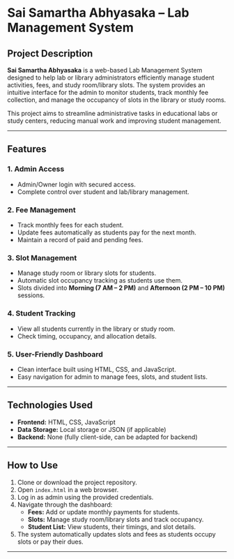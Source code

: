 # Sai Samartha Abhyasaka – Lab Management System

## Project Description
**Sai Samartha Abhyasaka** is a web-based Lab Management System designed to help lab or library administrators efficiently manage student activities, fees, and study room/library slots. The system provides an intuitive interface for the admin to monitor students, track monthly fee collection, and manage the occupancy of slots in the library or study rooms.

This project aims to streamline administrative tasks in educational labs or study centers, reducing manual work and improving student management.

---

## Features

### 1. Admin Access
- Admin/Owner login with secured access.
- Complete control over student and lab/library management.

### 2. Fee Management
- Track monthly fees for each student.
- Update fees automatically as students pay for the next month.
- Maintain a record of paid and pending fees.

### 3. Slot Management
- Manage study room or library slots for students.
- Automatic slot occupancy tracking as students use them.
- Slots divided into **Morning (7 AM – 2 PM)** and **Afternoon (2 PM – 10 PM)** sessions.

### 4. Student Tracking
- View all students currently in the library or study room.
- Check timing, occupancy, and allocation details.

### 5. User-Friendly Dashboard
- Clean interface built using HTML, CSS, and JavaScript.
- Easy navigation for admin to manage fees, slots, and student lists.

---

## Technologies Used
- **Frontend:** HTML, CSS, JavaScript  
- **Data Storage:** Local storage or JSON (if applicable)  
- **Backend:** None (fully client-side, can be adapted for backend)

---

## How to Use
1. Clone or download the project repository.
2. Open `index.html` in a web browser.
3. Log in as admin using the provided credentials.
4. Navigate through the dashboard:
   - **Fees:** Add or update monthly payments for students.
   - **Slots:** Manage study room/library slots and track occupancy.
   - **Student List:** View students, their timings, and slot details.
5. The system automatically updates slots and fees as students occupy slots or pay their dues.

---


